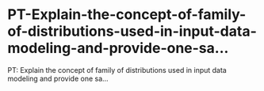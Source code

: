 # PT-Explain-the-concept-of-family-of-distributions-used-in-input-data-modeling-and-provide-one-sa...
PT: Explain the concept of family of distributions used in input data modeling and provide one sa...
